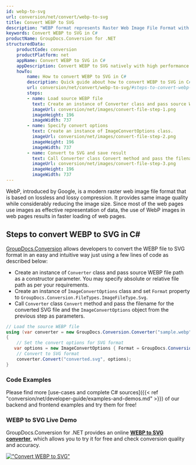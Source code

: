 ```yaml
---
id: webp-to-svg
url: conversion/net/convert/webp-to-svg
title: Convert WEBP to SVG
description: "WEBP format represents Raster Web Image File Format with .webp extension. Learn how to convert WEBP to SVG file programmatically in C# language using GroupDocs.Conversion for .NET library."
keywords: Convert WEBP to SVG in C#
productName: GroupDocs.Conversion for .NET
structuredData:
    productCode: conversion
    productPlatform: net
    appName: Convert WEBP to SVG in C#
    appDescription: Convert WEBP to SVG natively with high performance using C# language and server side GroupDocs.Conversion for .NET APIs, without the use of any software like Microsoft or Open Office.
    howTo:
        name: How to convert WEBP to SVG in C# 
        description: Quick guide about how to convert WEBP to SVG in C# with high performance and accuracy.
        url: conversion/net/convert/webp-to-svg/#steps-to-convert-webp-to-svg-in-c
        steps:
        - name: Load source WEBP file 
          text: Create an instance of Converter class and pass source WEBP file path as a constructor parameter. You may specify absolute or relative file path as per your requirements. 
          imageUrl: conversion/net/images/convert-file-step-1.png
          imageHeight: 196
          imageWidth: 737
        - name: Specify convert options 
          text: Create an instance of ImageConvertOptions class.
          imageUrl: conversion/net/images/convert-file-step-2.png
          imageHeight: 196
          imageWidth: 737
        - name: Convert to SVG and save result 
          text: Call Converter class Convert method and pass the filename for the converted HTML file and the ImageConvertOptions object from the previous step as parameters.
          imageUrl: conversion/net/images/convert-file-step-3.png
          imageHeight: 196
          imageWidth: 737
---
```


WebP, introduced by Google, is a modern raster web image file format that is based on lossless and lossy compression. It provides same image quality while considerably reducing the image size. Since most of the web pages use images as effective representation of data, the use of WebP images in web pages results in faster loading of web pages.

## Steps to convert WEBP to SVG in C#

[GroupDocs.Conversion](https://products.groupdocs.com/conversion/net) allows developers to convert the WEBP file to SVG format in an easy and intuitive way just using a few lines of code as described below:

* Create an instance of `Converter` class and pass source WEBP file path as a constructor parameter. You may specify absolute or relative file path as per your requirements. 
* Create an instance of `ImageConvertOptions` class and set `Format` property to `GroupDocs.Conversion.FileTypes.ImageFileType.Svg`.
* Call `Converter` class `Convert` method and pass the filename for the converted SVG file and the `ImageConvertOptions` object from the previous step as parameters.

```csharp
// Load the source WEBP file
using (var converter = new GroupDocs.Conversion.Converter("sample.webp"))
{
    // Set the convert options for SVG format
   var options = new ImageConvertOptions { Format = GroupDocs.Conversion.FileTypes.ImageFileType.Svg };
    // Convert to SVG format
    converter.Convert("converted.svg", options);
}
```

### Code Examples

Please find more [use-cases and complete C# sources]({{< ref "conversion/net/developer-guide/examples-and-demos.md" >}}) of our backend and frontend examples and try them for free!

### WEBP to SVG Live Demo

GroupDocs.Conversion for .NET provides an online [**WEBP to SVG converter**](https://products.groupdocs.app/conversion/webp-to-svg), which allows you to try it for free and check conversion quality and accuracy.

[!["Convert WEBP to SVG"](conversion/net/images/convert-to-svg/convert-webp-to-svg.png)](https://products.groupdocs.app/conversion/webp-to-svg)